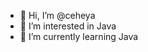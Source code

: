 - 👋 Hi, I’m @ceheya
- 👀 I’m interested in Java
- 🌱 I’m currently learning Java


<!---
ceheya/ceheya is a ✨ special ✨ repository because its `README.md` (this file) appears on your GitHub profile.
You can click the Preview link to take a look at your changes.
--->
